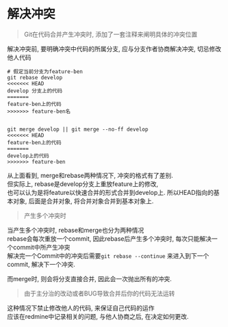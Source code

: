 # 解决冲突  

> Git在代码合并产生冲突时, 添加了一套注释来阐明具体的冲突位置  

解决冲突前, 要明确冲突中代码的所属分支, 应与分支作者协商解决冲突, 切忌修改他人代码  
```
# 假定当前分支为feature-ben
git rebase develop
<<<<<<< HEAD
develop 分支上的代码
=======
feature-ben上的代码
>>>>>>> feature-ben名 


git merge develop || git merge --no-ff develop
<<<<<<< HEAD
feature-ben上的代码
=======
develop上的代码
>>>>>>> feature-ben
```

从上面看到, merge和rebase两种情况下, 冲突的格式有了差别.  
但实际上, rebase是develop分支上重放feature上的修改,   
也可以认为是将feature以快速合并的形式合并到develop上.
所以HEAD指向的基本对象, 后面是合并对象, 将合并对象合并到基本对象上.  

> 产生多个冲突时  

当产生多个冲突时, rebase和merge也分为两种情况  
rebase会每次重放一个commit, 因此rebase后产生多个冲突时, 每次只能解决一个commit中所产生冲突   
解决完一个Commit中的冲突后需要```git rebase --continue```  来进入到下一个commit, 解决下一个冲突.  

而merge时, 则会将分支直接合并, 因此会一次抛出所有的冲突.  

> 由于主分治的改动或者BUG导致合并后你的代码无法运转  

这种情况下禁止修改他人的代码, 来保证自己代码的运作  
应该在redmine中记录相关的问题, 与他人协商之后, 在决定如何更改. 
 




